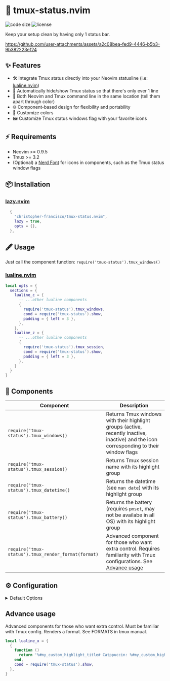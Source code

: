 # 💎 tmux-status.nvim

<!-- panvimdoc-ignore-start -->

![code size](https://img.shields.io/github/languages/code-size/christopher-francisco/tmux-status.nvim?style=flat-square)
![license](https://img.shields.io/github/license/christopher-francisco/tmux-status.nvim?style=flat-square)

<!-- panvimdoc-ignore-end -->

Keep your setup clean by having only 1 status bar.

https://github.com/user-attachments/assets/a2c08bea-fed9-4446-b5b3-9b382223ef24

## ✨ Features

* 🛠️ Integrate Tmux status directly into your Neovim statusline (i.e: [lualine.nvim](https://github.com/nvim-lualine/lualine.nvim))
* 👀 Automatically hide/show Tmux status so that there's only ever 1 line
* 📍 Both Neovim and Tmux command line in the same location (tell them apart through color)
* 🌐 Component-based design for flexibility and portability
* 🎨 Customize colors
* 🖼️ Customize Tmux status windows flag with your favorite icons

## ⚡️ Requirements

* Neovim >= 0.9.5
* Tmux >= 3.2
* (Optional) a [Nerd Font](https://www.nerdfonts.com/) for icons in components, such as the Tmux status window flags

## 📦 Installation

### [lazy.nvim](https://github.com/folke/lazy.nvim)

```lua
  {
    "christopher-francisco/tmux-status.nvim",
    lazy = true,
    opts = {},
  },
```

## 🖋️ Usage

Just call the component function: `require('tmux-status').tmux_windows()`

### [lualine.nvim](https://github.com/nvim-lualine/lualine.nvim)

```lua
local opts = {
  sections = {
    lualine_c = {
      -- ...other lualine components
      {
        require('tmux-status').tmux_windows,
        cond = require('tmux-status').show,
        padding = { left = 3 },
      },
    },
    lualine_z = {
      -- ...other lualine components
      {
        require('tmux-status').tmux_session,
        cond = require('tmux-status').show,
        padding = { left = 3 },
      },
    }
  }
}
```

## 🧩 Components

| Component                                           | Description                                                                                                                               |
| ---                                                 | ---                                                                                                                                       |
| `require('tmux-status').tmux_windows()`             | Returns Tmux windows with their highlight groups (active, recently inactive, inactive) and the icon corresponding to their window flags   |
| `require('tmux-status').tmux_session()`             | Returns Tmux session name with its highlight group                                                                                        |
| `require('tmux-status').tmux_datetime()`            | Returns the datetime (see `man date`) with its highlight group                                                                            |
| `require('tmux-status').tmux_battery()`             | Returns the battery (requires `pmset`, may not be availabe in all OS) with its highlight group                                            |
| `require('tmux-status').tmux_render_format(format)` | Advanced component for those who want extra control. Requires familiarity with Tmux configurations. See [Advance usage](#advance-usage)   |

## ⚙️  Configuration

<details><summary>Default Options</summary>

<!-- config:start -->

```lua
---@type TmuxStatusOptions
local defaults = {
  window = {
    separator = "  ",
    icon_zoom = "",
    icon_mark = "",
    icon_bell = "",
    icon_mute = "",
    icon_activity = "",
    text = "dir",
  },
  session = {
    icon = ""
  },
  datetime = {
    icon = "󱑍",
    format = "%a %d %b %k:%m",
  },
  battery = {
    icon = "󰂎",
  },
  colors = {
    window_active = "#e69875",
    window_inactive = "#859289",
    window_inactive_recent = "#3f5865",
    session = "#a7c080",
    datetime = "#7a8478",
    battery = "#7a8478",
  },
  force_show = false,        -- Force components to be shown regardless of Tmux status
  manage_tmux_status = true, -- Set to false if you do NOT want the plugin to turn Tmux status on/off
}
```

<!-- config:end -->

</details>

## Advance usage

Advanced components for those who want extra control. Must be familiar with Tmux config. Renders a format. See FORMATS in tmux manual.

```lua
local lualine_x = {
  {
    function ()
      return '%#my_custom_highlight_title# Catppuccin: %#my_custom_highlight_description#' .. require('tmux-status').tmux_render_format('@catppuccin_flavour')
    end,
    cond = require('tmux-status').show,
  },
}
```
